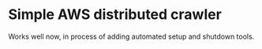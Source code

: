 # Simple AWS distributed crawler

Works well now, in process of adding automated setup and shutdown tools.